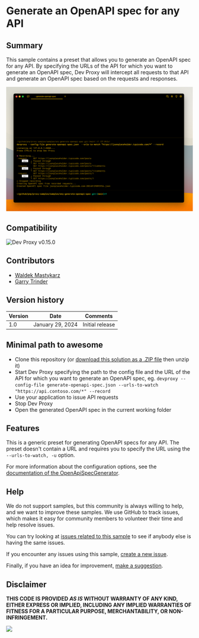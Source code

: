 # Generate an OpenAPI spec for any API

## Summary

This sample contains a preset that allows you to generate an OpenAPI spec for any API. By specifying the URLs of the API for which you want to generate an OpenAPI spec, Dev Proxy will intercept all requests to that API and generate an OpenAPI spec based on the requests and responses.

![Dev Proxy generated an OpenAPI spec for a JSON placeholder API](assets/screenshot.png)

## Compatibility

![Dev Proxy v0.15.0](https://aka.ms/devproxy/badge/v0.15.0)

## Contributors

- [Waldek Mastykarz](https://github.com/waldekmastykarz)
- [Garry Trinder](https://github.com/garrytrinder)

## Version history

Version|Date|Comments
-------|----|--------
1.0|January 29, 2024|Initial release

## Minimal path to awesome

- Clone this repository (or [download this solution as a .ZIP file](https://pnp.github.io/download-partial/?url=https://github.com/pnp/proxy-samples/tree/main/samples/any-generate-openapi-spec) then unzip it)
- Start Dev Proxy specifying the path to the config file and the URL of the API for which you want to generate an OpenAPI spec, eg. `devproxy --config-file generate-openapi-spec.json --urls-to-watch "https://api.contoso.com/*" --record`
- Use your application to issue API requests
- Stop Dev Proxy
- Open the generated OpenAPI spec in the current working folder

## Features

This is a generic preset for generating OpenAPI specs for any API. The preset doesn't contain a URL and requires you to specify the URL using the `--urls-to-watch, -u` option.

For more information about the configuration options, see the [documentation of the OpenApiSpecGenerator](https://learn.microsoft.com/microsoft-cloud/dev/dev-proxy/technical-reference/openapispecgeneratorplugin).

## Help

We do not support samples, but this community is always willing to help, and we want to improve these samples. We use GitHub to track issues, which makes it easy for  community members to volunteer their time and help resolve issues.

You can try looking at [issues related to this sample](https://github.com/pnp/proxy-samples/issues?q=label%3A%22sample%3A%any-generate-openapi-spec%22) to see if anybody else is having the same issues.

If you encounter any issues using this sample, [create a new issue](https://github.com/pnp/proxy-samples/issues/new).

Finally, if you have an idea for improvement, [make a suggestion](https://github.com/pnp/proxy-samples/issues/new).

## Disclaimer

**THIS CODE IS PROVIDED *AS IS* WITHOUT WARRANTY OF ANY KIND, EITHER EXPRESS OR IMPLIED, INCLUDING ANY IMPLIED WARRANTIES OF FITNESS FOR A PARTICULAR PURPOSE, MERCHANTABILITY, OR NON-INFRINGEMENT.**

![](https://m365-visitor-stats.azurewebsites.net/SamplesGallery/pnp-devproxy-any-generate-openapi-spec)
